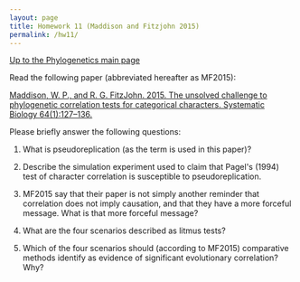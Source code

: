 ```yaml
---
layout: page
title: Homework 11 (Maddison and Fitzjohn 2015)
permalink: /hw11/
---
```

[Up to the Phylogenetics main page](/phylogenetics2022/)

Read the following paper (abbreviated hereafter as MF2015):

[Maddison, W. P., and R. G. FitzJohn. 2015. The unsolved challenge to phylogenetic correlation tests for categorical characters. Systematic Biology 64(1):127–136.](https://doi.org/10.1093/sysbio/syu070)

Please briefly answer the following questions:

1. What is pseudoreplication (as the term is used in this paper)?

2. Describe the simulation experiment used to claim that Pagel's (1994) test of character correlation is susceptible to pseudoreplication.

3. MF2015 say that their paper is not simply another reminder that correlation does not imply causation, and that they have a more forceful message. What is that more forceful message?

4. What are the four scenarios described as litmus tests?

5. Which of the four scenarios should (according to MF2015) comparative methods identify as evidence of significant evolutionary correlation? Why?

